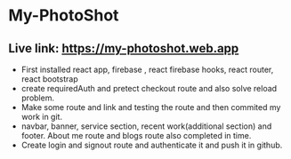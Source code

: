 # My-PhotoShot
## Live link: https://my-photoshot.web.app
* First installed react app, firebase , react firebase hooks, react router, react bootstrap 
* create requiredAuth and pretect checkout route and also solve reload problem.
* Make some route and link and testing the route and then commited my work in git.
* navbar, banner, service section, recent work(additional section) and footer. About me route and blogs route also completed in time.
* Create login and signout route and authenticate it and push it in github.

